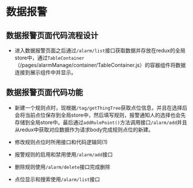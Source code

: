 # 数据报警

## 数据报警页面代码流程设计

* 进入数据报警页面之后通过`/alarm/list`接口获取数据并存放在redux的全局store中，通过`TableContainer`（/pages/alarmManage/container/TableContainer.js）的容器组件将数据连接到展示组件中并显示。

## 数据报警页面代码功能

* 新建一个规则点时，现根据`/tag/getThingTree`获取点位信息，并且在选择后会将当前点位保存到全局store中，然后填写规则，报警通知人的选择也会先存储到全局store中。最后通过`addRulePoint()`方法调用接口`/alarm/add`并且从redux中获取对应数据作为请求body完成规则点位的新建。

* 修改规则点位时所用接口和代码逻辑同\(1\)

* 报警规则的启用和禁用使用`/alarm/add`接口

* 删除规则使用`/alarm/delete`接口完成删除

* 点位显示和搜索使用`/alarm/list`接口



